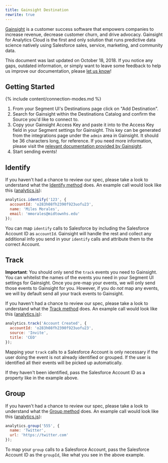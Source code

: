 ```yaml
---
title: Gainsight Destination
rewrite: true
---
```


[Gainsight](https://www.gainsight.com/) is a customer success software that empowers companies to increase revenue, decrease customer churn, and drive advocacy. Gainsight for Analytics Cloud is the first and only solution that runs predictive data science natively using Salesforce sales, service, marketing, and community data.

This document was last updated on October 18, 2018. If you notice any gaps, outdated information, or simply want to leave some feedback to help us improve our documentation, please [let us know](https://segment.com/help/contact)!


## Getting Started

{% include content/connection-modes.md %}

1. From your Segment UI's Destinations page click on "Add Destination".
2. Search for Gainsight within the Destinations Catalog and confirm the Source you'd like to connect to.
3. Copy your Gainsight Access Key and paste it into to the Access Key field in your Segment settings for Gainsight. This key can be generated from the integrations page under the `admin` area in Gainsight. It should be 36 characters long, for reference. If you need more information, please visit the [relevant documentation provided by Gainsight](https://support.gainsight.com/Connectors/API_Integration/Generate_API_Access_Key).
4. Start sending events!


## Identify

If you haven't had a chance to review our spec, please take a look to understand what the [Identify method](https://segment.com/docs/spec/identify/) does. An example call would look like this ([analytics.js](https://segment.com/docs/sources/website/analytics.js/)):

```js
analytics.identify('123', {
  accountId: 'o283h08fh2390f923uofu23',
  name: 'Miles Morales',
  email: 'mmorales@midtownhs.edu'
});
```

You can map `identify` calls to Salesforce by including the Salesforce Account ID as `accountId`. Gainsight will handle the rest and collect any additional info you send in your `identify` calls and attribute them to the correct Account.

## Track

**Important**: You should only send the `track` events you need to Gainsight. You can whitelist the names of the events you need in your Segment UI settings for Gainsight. Once you pre-map your events, we will only send those events to Gainsight for you. However, if you do *not* map any events, we will by default send all your track events to Gainsight.

If you haven't had a chance to review our spec, please take a look to understand what the [Track method](https://segment.com/docs/spec/track/) does. An example call would look like this ([analytics.js](https://segment.com/docs/sources/website/analytics.js/)):

```js
analytics.track('Account Created', {
  accountId: 'o283h08fh2390f923uofu23',
  source: 'Invite',
  title: 'CEO'
});
```

Mapping your `track` calls to a Salesforce Account is only necessary if the user doing the event is not already identified or grouped. If the user is identified all their events will be picked up automatically.

If they haven't been identified, pass the Salesforce Account ID as a property like in the example above.

## Group

If you haven't had a chance to review our spec, please take a look to understand what the [Group method](https://segment.com/docs/spec/group/) does. An example call would look like this ([analytics.js](https://segment.com/docs/sources/website/analytics.js/)):

```js
analytics.group('555', {
  name: 'Twitter',
  url: 'https://twitter.com'
});
```


To map your `group` calls to a Salesforce Account, pass the Salesforce Account ID as the `groupId`, like what you see in the above example.
